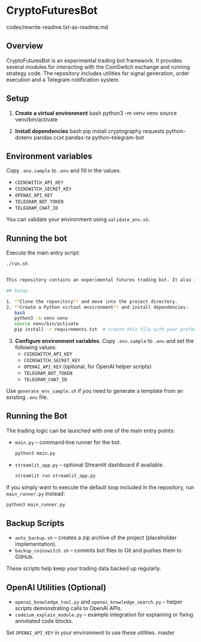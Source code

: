 # CryptoFuturesBot

codex/rewrite-readme.txt-as-readme.md
## Overview
CryptoFuturesBot is an experimental trading bot framework. It provides several
modules for interacting with the CoinSwitch exchange and running strategy code.
The repository includes utilities for signal generation, order execution and a
Telegram notification system.

## Setup
1. **Create a virtual environment**
   bash
   python3 -m venv venv
   source venv/bin/activate
   
2. **Install dependencies**
   bash
   pip install cryptography requests python-dotenv pandas ccxt pandas-ta python-telegram-bot
   

## Environment variables
Copy `.env.sample` to `.env` and fill in the values:

- `COINSWITCH_API_KEY`
- `COINSWITCH_SECRET_KEY`
- `OPENAI_API_KEY`
- `TELEGRAM_BOT_TOKEN`
- `TELEGRAM_CHAT_ID`

You can validate your environment using `validate_env.sh`.

## Running the bot
Execute the main entry script:
```bash
./run.sh


This repository contains an experimental futures trading bot. It also includes several helper utilities and backup scripts.

## Setup

1. **Clone the repository** and move into the project directory.
2. **Create a Python virtual environment** and install dependencies:
   bash
   python3 -m venv venv
   source venv/bin/activate
   pip install -r requirements.txt  # create this file with your preferred packages
   ```
3. **Configure environment variables.** Copy `.env.sample` to `.env` and set the following values:
   - `COINSWITCH_API_KEY`
   - `COINSWITCH_SECRET_KEY`
   - `OPENAI_API_KEY` (optional, for OpenAI helper scripts)
   - `TELEGRAM_BOT_TOKEN`
   - `TELEGRAM_CHAT_ID`

Use `generate_env_sample.sh` if you need to generate a template from an existing `.env` file.

## Running the Bot

The trading logic can be launched with one of the main entry points:

- `main.py` – command‑line runner for the bot.
  ```bash
  python3 main.py
  ```
- `streamlit_app.py` – optional Streamlit dashboard if available.
  ```bash
  streamlit run streamlit_app.py
  ```

If you simply want to execute the default loop included in the repository, run `main_runner.py` instead:
```bash
python3 main_runner.py
```

## Backup Scripts

- `auto_backup.sh` – creates a zip archive of the project (placeholder implementation).
- `backup_coinswitch.sh` – commits bot files to Git and pushes them to GitHub.

These scripts help keep your trading data backed up regularly.

## OpenAI Utilities (Optional)

- `openai_knowledge_tool.py` and `openai_knowledge_search.py` – helper scripts demonstrating calls to OpenAI APIs.
- `codeium_explain_module.py` – example integration for explaining or fixing annotated code blocks.

Set `OPENAI_API_KEY` in your environment to use these utilities.
 master

